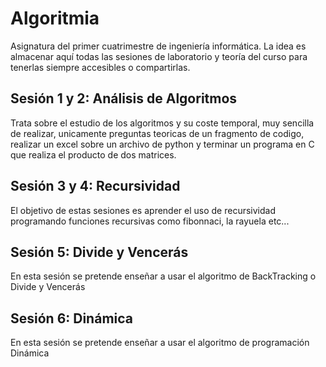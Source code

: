 # Algoritmia
Asignatura del primer cuatrimestre de ingeniería informática. La idea es almacenar aquí todas las sesiones de laboratorio y teoría del curso para 
tenerlas siempre accesibles o compartirlas.

## Sesión 1 y 2: Análisis de Algoritmos
Trata sobre el estudio de los algoritmos y su coste temporal, muy sencilla de realizar, unicamente preguntas teoricas de un fragmento
de codigo, realizar un excel sobre un archivo de python y terminar un programa en C que realiza el producto de dos matrices.

## Sesión 3 y 4: Recursividad
El objetivo de estas sesiones es aprender el uso de recursividad programando funciones recursivas como fibonnaci, la rayuela etc...

## Sesión 5: Divide y Vencerás
En esta sesión se pretende enseñar a usar el algoritmo de BackTracking o Divide y Vencerás

## Sesión 6: Dinámica
En esta sesión se pretende enseñar a usar el algoritmo de programación Dinámica
